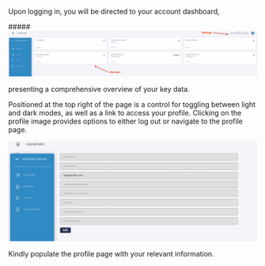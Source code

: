 Upon logging in, you will be directed to your account dashboard,

#####![Dashboard](assets/images/Dashboard.png "Dashboard")

presenting a comprehensive overview of your key data.

Positioned at the top right of the page is a control for toggling between light and dark modes, as well as a link to access your profile. 
Clicking on the profile image provides options to either log out or navigate to the profile page.

![Profile page](assets/images/ProfilePage.png "Profile page")

Kindly populate the profile page with your relevant information.

